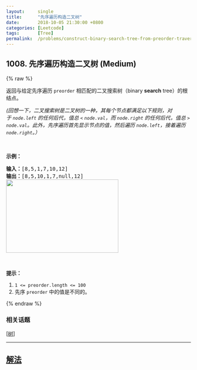```yaml
---
layout:     single
title:      "先序遍历构造二叉树"
date:       2018-10-05 21:30:00 +0800
categories: [Leetcode]
tags:       [Tree]
permalink:  /problems/construct-binary-search-tree-from-preorder-traversal/
---
```


## 1008. 先序遍历构造二叉树 (Medium)

{% raw %}

<p>返回与给定先序遍历&nbsp;<code>preorder</code> 相匹配的二叉搜索树（binary <strong>search</strong> tree）的根结点。</p>

<p><em>(回想一下，二叉搜索树是二叉树的一种，其每个节点都满足以下规则，对于&nbsp;<code>node.left</code>&nbsp;的任何后代，值总 <code>&lt;</code> <code>node.val</code>，而 <code>node.right</code> 的任何后代，值总 <code>&gt;</code> <code>node.val</code>。此外，先序遍历首先显示节点的值，然后遍历 <code>node.left</code>，接着遍历 <code>node.right</code>。）</em></p>

<p>&nbsp;</p>

<p><strong>示例：</strong></p>

<pre><strong>输入：</strong>[8,5,1,7,10,12]
<strong>输出：</strong>[8,5,10,1,7,null,12]
<img alt="" src="https://assets.leetcode-cn.com/aliyun-lc-upload/uploads/2019/03/08/1266.png" style="height: 200px; width: 306px;">
</pre>

<p>&nbsp;</p>

<p><strong>提示：</strong></p>

<ol>
	<li><code>1 &lt;= preorder.length &lt;= 100</code></li>
	<li>先序&nbsp;<code>preorder</code>&nbsp;中的值是不同的。</li>
</ol>

{% endraw %}

### 相关话题
  [[树](https://github.com/openset/leetcode/tree/master/tag/tree/README.md)]

---

## [解法](https://github.com/openset/leetcode/tree/master/problems/construct-binary-search-tree-from-preorder-traversal)
